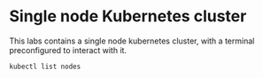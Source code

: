 # Single node Kubernetes cluster

This labs contains a single node kubernetes cluster, with a terminal preconfigured to interact with it.

```run
kubectl list nodes
```
